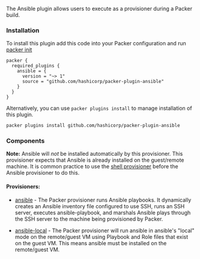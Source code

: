 The Ansible plugin allows users to execute as a provisioner during a Packer build.


### Installation
To install this plugin add this code into your Packer configuration and run [packer init](/packer/docs/commands/init)

```hcl
packer {
  required_plugins {
    ansible = {
      version = "~> 1"
      source = "github.com/hashicorp/packer-plugin-ansible"
    }
  }
}
```

Alternatively, you can use `packer plugins install` to manage installation of this plugin.

```sh
packer plugins install github.com/hashicorp/packer-plugin-ansible
```

### Components

**Note:** Ansible will _not_ be installed automatically by this provisioner. This provisioner expects that Ansible is already installed on the guest/remote machine.
It is common practice to use the [shell provisioner](/packer/docs/provisioners/shell) before the Ansible provisioner to do this.

#### Provisioners:

- [ansible](/packer/integrations/hashicorp/ansible/latest/components/provisioner/ansible) - The Packer provisioner runs Ansible playbooks. It dynamically creates an Ansible inventory file configured to use SSH, runs an SSH server, executes ansible-playbook, and marshals Ansible plays through the SSH server to the machine being provisioned by Packer.

- [ansible-local](/packer/integrations/hashicorp/ansible/latest/components/provisioner/ansible-local) - The Packer provisioner will run ansible in ansible's "local" mode on the remote/guest VM using Playbook and Role files that exist on the guest VM. This means ansible must be installed on the remote/guest VM.
